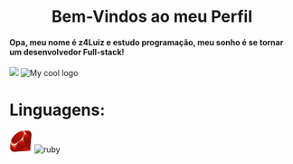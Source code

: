 <h1 align="center">Bem-Vindos ao meu Perfil</h1>
<h4>Opa, meu nome é z4Luiz e estudo programação, meu sonho é se tornar um desenvolvedor Full-stack!</h4>

<img src="https://github-readme-stats.vercel.app/api?username=z4Luiz&theme=great-gatsby&show_icons=true">
<img src="https://github-readme-stats.vercel.app/api/top-langs/?username=z4Luiz&hide=html,css,javascript&layout=compact&theme=great-gatsby" alt="My cool logo"/>

<h1>Linguagens:</h1>
<p align="left"><img src="https://raw.githubusercontent.com/devicons/devicon/master/icons/ruby/ruby-original.svg" alt="ruby" width="40" height="40"/> <img src="https://raw.githubusercontent.com/devicons/devicon/master/icons/html/html-original.svg" alt="ruby" width="40" height="40"/></p>
